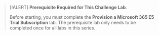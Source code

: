>[!ALERT] **Prerequisite Required for This Challenge Lab**. 
> 
>Before starting, you must complete the **Provision a Microsoft 365 E5 Trial Subscription** lab. The prerequisite lab only needs to be completed once for all labs in this series.
